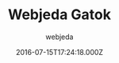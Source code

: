 ---
layout: JamstackTheme
title: Webjeda Gatok
github: https://github.com/sharu725/gatok
demo: https://webjeda.com/gatok
author: webjeda
ssg: Jekyll
date: 2016-07-15T17:24:18.000Z
description: A minimal responsive jekyll theme -Webjeda Gatok
stale: false
disabled: true
disabled_reason: demo url not found
---